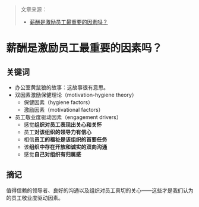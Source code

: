 > 文章来源：
>
> - [薪酬是激励员工最重要的因素吗？](https://mp.weixin.qq.com/s/ex-8uBsommMWNTg1ur-9Ag)

# 薪酬是激励员工最重要的因素吗？

## 关键词

- 办公室黄鼠狼的故事：这故事很有意思。
- 双因素激励保健理论（motivation-hygiene theory）
  - 保健因素（hygiene factors）
  - 激励因素（motivational factors）
- 员工敬业度驱动因素（engagement drivers）
  - 感觉**组织对员工表现出关心和关怀**
  - 员工**对该组织的领导力有信心**
  - 相信**员工的福祉是该组织的首要任务**
  - 该**组织中存在开放和诚实的双向沟通**
  - 感觉**自己对组织有归属感**



## 摘记

值得信赖的领导者、良好的沟通以及组织对员工真切的关心——这些才是我们认为的员工敬业度驱动因素。

